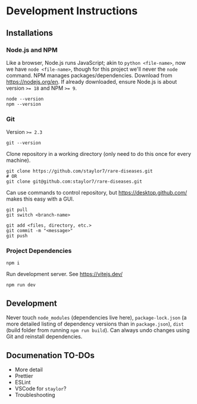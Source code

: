 # Development Instructions

## Installations

### Node.js and NPM

Like a browser, Node.js runs JavaScript; akin to `python <file-name>`, now we have `node <file-name>`, though for this project we'll never the `node` command. NPM manages packages/dependencies. Download from https://nodejs.org/en. If already downloaded, ensure Node.js is about version `>= 18` and NPM `>= 9`.

```
node --version
npm --version
```

### Git

Version `>= 2.3`

```
git --version
```

Clone repository in a working directory (only need to do this once for every machine).

```
git clone https://github.com/staylor7/rare-diseases.git
# OR
git clone git@github.com:staylor7/rare-diseases.git
```

Can use commands to control repository, but https://desktop.github.com/ makes this easy with a GUI.

```
git pull
git switch <branch-name>

git add <files, directory, etc.>
git commit -m "<message>"
git push
```

### Project Dependencies

```
npm i
```

Run development server. See https://vitejs.dev/

```
npm run dev
```

## Development

Never touch `node_modules` (dependencies live here), `package-lock.json` (a more detailed listing of dependency versions than in `package.json`), `dist` (build folder from running `npm run build`). Can always undo changes using Git and reinstall dependencies.

## Documenation TO-DOs

- More detail
- Prettier
- ESLint
- VSCode for `staylor`?
- Troubleshooting
